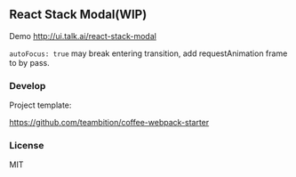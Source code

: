
React Stack Modal(WIP)
----

Demo http://ui.talk.ai/react-stack-modal

`autoFocus: true` may break entering transition, add requestAnimation frame to by pass.

### Develop

Project template:

https://github.com/teambition/coffee-webpack-starter

### License

MIT
